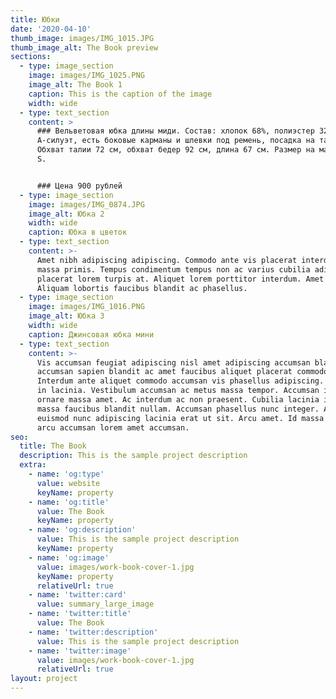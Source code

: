 ```yaml
---
title: Юбки
date: '2020-04-10'
thumb_image: images/IMG_1015.JPG
thumb_image_alt: The Book preview
sections:
  - type: image_section
    image: images/IMG_1025.PNG
    image_alt: The Book 1
    caption: This is the caption of the image
    width: wide
  - type: text_section
    content: >
      ### Вельветовая юбка длины миди. Состав: хлопок 68%, полиэстер 32%.
      А-силуэт, есть боковые карманы и шлевки под ремень, посадка на талии.
      Обхват талии 72 см, обхват бедер 92 см, длина 67 см. Размер на маркировке:
      S.


      ### Цена 900 рублей
  - type: image_section
    image: images/IMG_0874.JPG
    image_alt: Юбка 2
    width: wide
    caption: Юбка в цветок
  - type: text_section
    content: >-
      Amet nibh adipiscing adipiscing. Commodo ante vis placerat interdum massa
      massa primis. Tempus condimentum tempus non ac varius cubilia adipiscing
      placerat lorem turpis at. Aliquet lorem porttitor interdum. Amet lacus.
      Aliquam lobortis faucibus blandit ac phasellus.
  - type: image_section
    image: images/IMG_1016.PNG
    image_alt: Юбка 3
    width: wide
    caption: Джинсовая юбка мини
  - type: text_section
    content: >-
      Vis accumsan feugiat adipiscing nisl amet adipiscing accumsan blandit
      accumsan sapien blandit ac amet faucibus aliquet placerat commodo.
      Interdum ante aliquet commodo accumsan vis phasellus adipiscing. Ornare a
      in lacinia. Vestibulum accumsan ac metus massa tempor. Accumsan in lacinia
      ornare massa amet. Ac interdum ac non praesent. Cubilia lacinia interdum
      massa faucibus blandit nullam. Accumsan phasellus nunc integer. Accumsan
      euismod nunc adipiscing lacinia erat ut sit. Arcu amet. Id massa aliquet
      arcu accumsan lorem amet accumsan.
seo:
  title: The Book
  description: This is the sample project description
  extra:
    - name: 'og:type'
      value: website
      keyName: property
    - name: 'og:title'
      value: The Book
      keyName: property
    - name: 'og:description'
      value: This is the sample project description
      keyName: property
    - name: 'og:image'
      value: images/work-book-cover-1.jpg
      keyName: property
      relativeUrl: true
    - name: 'twitter:card'
      value: summary_large_image
    - name: 'twitter:title'
      value: The Book
    - name: 'twitter:description'
      value: This is the sample project description
    - name: 'twitter:image'
      value: images/work-book-cover-1.jpg
      relativeUrl: true
layout: project
---
```

